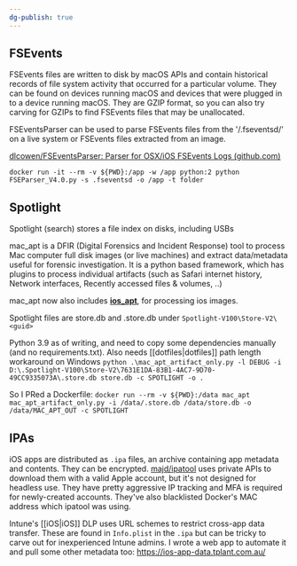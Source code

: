 ```yaml
---
dg-publish: true
---
```

## FSEvents
FSEvents files are written to disk by macOS APIs and contain historical records of file system activity that occurred for a particular volume. They can be found on devices running macOS and devices that were plugged in to a device running macOS. They are GZIP format, so you can also try carving for GZIPs to find FSEvents files that may be unallocated.

FSEventsParser can be used to parse FSEvents files from the '/.fseventsd/' on a live system or FSEvents files extracted from an image.

[dlcowen/FSEventsParser: Parser for OSX/iOS FSEvents Logs (github.com)](https://github.com/dlcowen/FSEventsParser)

`docker run -it --rm -v ${PWD}:/app -w /app python:2 python FSEParser_V4.0.py -s .fseventsd -o /app -t folder`

## Spotlight
Spotlight (search) stores a file index on disks, including USBs

mac_apt is a DFIR (Digital Forensics and Incident Response) tool to process Mac computer full disk images (or live machines) and extract data/metadata useful for forensic investigation. It is a python based framework, which has plugins to process individual artifacts (such as Safari internet history, Network interfaces, Recently accessed files & volumes, ..)

mac_apt now also includes **[ios_apt](https://swiftforensics.com/2020/12/introducing-iosapt-ios-artifact-parsing.html)**, for processing ios images.

Spotlight files are store.db and .store.db under `Spotlight-V100\Store-V2\<guid>`

Python 3.9 as of writing, and need to copy some dependencies manually (and no requirements.txt). Also needs [[dotfiles|dotfiles]] path length workaround on Windows
`python .\mac_apt_artifact_only.py -l DEBUG -i D:\.Spotlight-V100\Store-V2\7631E1DA-83B1-4AC7-9D70-49CC9335073A\.store.db store.db -c SPOTLIGHT -o .`

So I PRed a Dockerfile: `docker run --rm -v ${PWD}:/data mac_apt mac_apt_artifact_only.py -i /data/.store.db /data/store.db -o /data/MAC_APT_OUT -c SPOTLIGHT`

## IPAs
iOS apps are distributed as `.ipa` files, an archive containing app metadata and contents. They can be encrypted.
[majd/ipatool](https://github.com/majd/ipatool/) uses private APIs to download them with a valid Apple account, but it's not designed for headless use. They have pretty aggressive IP tracking and MFA is required for newly-created accounts. They've also blacklisted Docker's MAC address which ipatool was using.

Intune's [[iOS|iOS]] DLP uses URL schemes to restrict cross-app data transfer. These are found in `Info.plist` in the `.ipa` but can be tricky to carve out for inexperienced Intune admins. I wrote a web app to automate it and pull some other metadata too: https://ios-app-data.tplant.com.au/